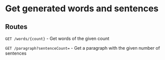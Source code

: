 # Get generated words and sentences

## Routes

`GET /words/{count}` - Get words of the given count

`GET /paragraph?sentenceCount=` - Get a paragraph with the given number of sentences
